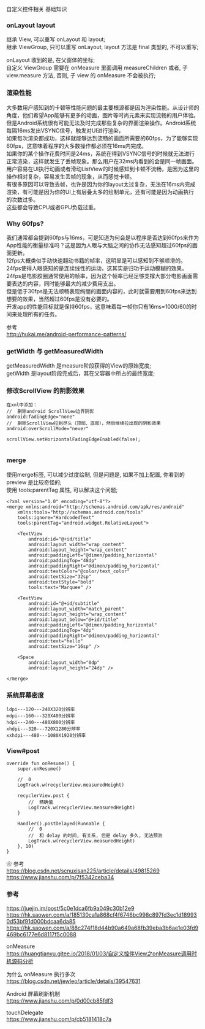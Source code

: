 自定义控件相关 基础知识   


### onLayout layout  
继承 View, 可以重写 onLayout 和 layout;  
继承 ViewGroup, 只可以重写 onLayout, layout 方法是 final 类型的,  不可以重写;  

onLayout 收到的是, 在父窗体的坐标;  
自定义 ViewGroup 需要在 onMeasure 里面调用 measureChildren 或者, 子 view.measure 方法, 否则, 子 view 的 onMeasure 不会被执行;  

### 渲染性能  
大多数用户感知到的卡顿等性能问题的最主要根源都是因为渲染性能。从设计师的角度，他们希望App能够有更多的动画，图片等时尚元素来实现流畅的用户体验。  
但是Android系统很有可能无法及时完成那些复杂的界面渲染操作。Android系统每隔16ms发出VSYNC信号，触发对UI进行渲染，  
如果每次渲染都成功，这样就能够达到流畅的画面所需要的60fps，为了能够实现60fps，这意味着程序的大多数操作都必须在16ms内完成。  
如果你的某个操作花费时间是24ms，系统在得到VSYNC信号的时候就无法进行正常渲染，这样就发生了丢帧现象。那么用户在32ms内看到的会是同一帧画面。  
用户容易在UI执行动画或者滑动ListView的时候感知到卡顿不流畅，是因为这里的操作相对复杂，容易发生丢帧的现象，从而感觉卡顿。  
有很多原因可以导致丢帧，也许是因为你的layout太过复杂，无法在16ms内完成渲染，有可能是因为你的UI上有层叠太多的绘制单元，还有可能是因为动画执行的次数过多。  
这些都会导致CPU或者GPU负载过重。  

### Why 60fps?  
我们通常都会提到60fps与16ms，可是知道为何会是以程序是否达到60fps来作为App性能的衡量标准吗？这是因为人眼与大脑之间的协作无法感知超过60fps的画面更新。  
12fps大概类似手动快速翻动书籍的帧率，这明显是可以感知到不够顺滑的。24fps使得人眼感知的是连续线性的运动，这其实是归功于运动模糊的效果。  
24fps是电影胶圈通常使用的帧率，因为这个帧率已经足够支撑大部分电影画面需要表达的内容，同时能够最大的减少费用支出。  
但是低于30fps是无法顺畅表现绚丽的画面内容的，此时就需要用到60fps来达到想要的效果，当然超过60fps是没有必要的。  
开发app的性能目标就是保持60fps，这意味着每一帧你只有16ms=1000/60的时间来处理所有的任务。  

参考  
http://hukai.me/android-performance-patterns/  

###  getWidth 与 getMeasuredWidth 
getMeasuredWidth 是measure阶段获得的View的原始宽度;  
getWidth 是layout阶段完成后，其在父容器中所占的最终宽度;  

### 修改ScrollView 的阴影效果  
```
在xml中添加：
//  删除android ScrollView边界阴影  
android:fadingEdge="none"
//  删除ScrollView拉到尽头（顶部、底部），然后继续拉出现的阴影效果  
android:overScrollMode="never"
 
scrollView.setHorizontalFadingEdgeEnabled(false);  
 
```
### merge  
使用merge标签, 可以减少过度绘制, 但是问题是, 如果不加上配置, 你看到的preview 是比较奇怪的;  
使用 tools:parentTag 属性, 可以解决这个问题;  
```
<?xml version="1.0" encoding="utf-8"?>
<merge xmlns:android="http://schemas.android.com/apk/res/android"
    xmlns:tools="http://schemas.android.com/tools"
    tools:ignore="HardcodedText"
    tools:parentTag="android.widget.RelativeLayout">

    <TextView
        android:id="@+id/title"
        android:layout_width="wrap_content"
        android:layout_height="wrap_content"
        android:paddingLeft="@dimen/padding_horizontal"
        android:paddingTop="48dp"
        android:paddingRight="@dimen/padding_horizontal"
        android:textColor="@color/text_color"
        android:textSize="32sp"
        android:textStyle="bold"
        tools:text="Marquee" />

    <TextView
        android:id="@+id/subtitle"
        android:layout_width="match_parent"
        android:layout_height="wrap_content"
        android:layout_below="@+id/title"
        android:paddingLeft="@dimen/padding_horizontal"
        android:paddingTop="4dp"
        android:paddingRight="@dimen/padding_horizontal"
        android:text="hello"
        android:textSize="16sp" />

    <Space
        android:layout_width="0dp"
        android:layout_height="24dp" />

</merge>
```

### 系统屏幕密度  
```
ldpi---120---240X320分辨率
mdpi---160---320X480分辨率
hdpi---240---480X800分辨率
xhdpi---320---720X1280分辨率
xxhdpi---480---1080X1920分辨率
```

### View#post  
```
override fun onResume() {
    super.onResume()
    
    //  0  
    LogTrack.w(recyclerView.measuredHeight)

    recyclerView.post {
        //  精确值  
        LogTrack.w(recyclerView.measuredHeight)
    }

    Handler().postDelayed(Runnable {
        //  0  
        //  和 delay 的时间, 有关系, 但是 delay 多久, 无法预测   
        LogTrack.w(recyclerView.measuredHeight)
    }, 10)
}
```
❀ 参考  
https://blog.csdn.net/scnuxisan225/article/details/49815269  
https://www.jianshu.com/p/7f5342ceba34  

### 参考  
https://juejin.im/post/5c0e1dca6fb9a049c30b12e9  
https://hk.saowen.com/a/185130ca1a868cf4f6746bc998c897fd3ec1d189930d53bf91d000bdcaa6da85  
https://hk.saowen.com/a/88c274f18d44b90a649a68fb39eba3b6ae1e03fd9469bc6177e6d8117f5c0088  

onMeasure  
https://huangtianyu.gitee.io/2018/01/03/自定义控件View之onMeasure调用时机源码分析  

为什么 onMeasure 执行多次  
https://blog.csdn.net/jewleo/article/details/39547631  

Android 屏幕刷新机制  
https://www.jianshu.com/p/0d00cb85fdf3   

touchDelegate  
https://www.jianshu.com/p/cb5181418c7a  
